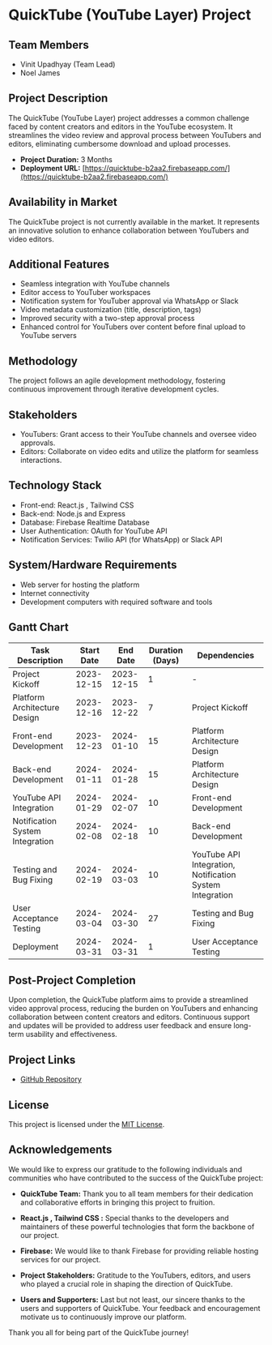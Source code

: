 
# QuickTube (YouTube Layer) Project

## Team Members

- Vinit Upadhyay (Team Lead)
- Noel James

## Project Description

The QuickTube (YouTube Layer) project addresses a common challenge faced by content creators and editors in the YouTube ecosystem. It streamlines the video review and approval process between YouTubers and editors, eliminating cumbersome download and upload processes.
- **Project Duration:** 3 Months
- **Deployment URL:** [https://quicktube-b2aa2.firebaseapp.com/](https://quicktube-b2aa2.firebaseapp.com/)

## Availability in Market

The QuickTube project is not currently available in the market. It represents an innovative solution to enhance collaboration between YouTubers and video editors.

## Additional Features

- Seamless integration with YouTube channels
- Editor access to YouTuber workspaces
- Notification system for YouTuber approval via WhatsApp or Slack
- Video metadata customization (title, description, tags)
- Improved security with a two-step approval process
- Enhanced control for YouTubers over content before final upload to YouTube servers

## Methodology

The project follows an agile development methodology, fostering continuous improvement through iterative development cycles.

## Stakeholders

- YouTubers: Grant access to their YouTube channels and oversee video approvals.
- Editors: Collaborate on video edits and utilize the platform for seamless interactions.

## Technology Stack

- Front-end: React.js , Tailwind CSS
- Back-end: Node.js and Express
- Database: Firebase Realtime Database
- User Authentication: OAuth for YouTube API
- Notification Services: Twilio API (for WhatsApp) or Slack API

## System/Hardware Requirements

- Web server for hosting the platform
- Internet connectivity
- Development computers with required software and tools

## Gantt Chart

| Task Description | Start Date | End Date | Duration (Days) | Dependencies |
| --- | --- | --- | --- | --- |
| Project Kickoff | 2023-12-15 | 2023-12-15 | 1 | - |
| Platform Architecture Design | 2023-12-16 | 2023-12-22 | 7 | Project Kickoff |
| Front-end Development | 2023-12-23 | 2024-01-10 | 15 | Platform Architecture Design |
| Back-end Development | 2024-01-11 | 2024-01-28 | 15 | Platform Architecture Design |
| YouTube API Integration | 2024-01-29 | 2024-02-07 | 10 | Front-end Development |
| Notification System Integration | 2024-02-08 | 2024-02-18 | 10 | Back-end Development |
| Testing and Bug Fixing | 2024-02-19 | 2024-03-03 | 10 | YouTube API Integration, Notification System Integration |
| User Acceptance Testing | 2024-03-04 | 2024-03-30 | 27 | Testing and Bug Fixing |
| Deployment | 2024-03-31 | 2024-03-31 | 1 | User Acceptance Testing |

## Post-Project Completion

Upon completion, the QuickTube platform aims to provide a streamlined video approval process, reducing the burden on YouTubers and enhancing collaboration between content creators and editors. Continuous support and updates will be provided to address user feedback and ensure long-term usability and effectiveness.

## Project Links

- [GitHub Repository](https://quicktube-b2aa2.firebaseapp.com//Quicktube)

## License

This project is licensed under the [MIT License](LICENSE).

## Acknowledgements

We would like to express our gratitude to the following individuals and communities who have contributed to the success of the QuickTube project:

- **QuickTube Team:** Thank you to all team members for their dedication and collaborative efforts in bringing this project to fruition.

- **React.js , Tailwind CSS :** Special thanks to the developers and maintainers of these powerful technologies that form the backbone of our project.

- **Firebase:** We would like to thank Firebase for providing reliable hosting services for our project.

- **Project Stakeholders:** Gratitude to the YouTubers, editors, and users who played a crucial role in shaping the direction of QuickTube.

- **Users and Supporters:** Last but not least, our sincere thanks to the users and supporters of QuickTube. Your feedback and encouragement motivate us to continuously improve our platform.

Thank you all for being part of the QuickTube journey!


